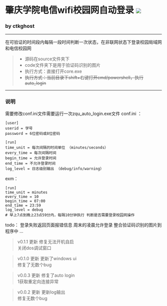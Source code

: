 # 肇庆学院电信wifi校园网自动登录 [![](https://img.shields.io/badge/release-0.1.1-brightgreen.svg)](https://github.com/CtkGHoSt/zqu_auto_login/releases)

### by ctkghost
---

在可验证的时间段内每隔一段时间判断一次状态，在非联网状态下登录校园局域网和电信校园网
> * 源码在source文件夹下
> * code文件夹下是用于验证码识别的图片
> * 执行方式：直接打开core.exe
> * ~~执行方式：当前目录下shift+右键打开cmd/powershell，执行auto_login~~

---
### 说明
需要修改conf.ini文件需要运行一次zqu_auto_login.exe文件
conf.ini ：
```
[user]
userid = 学号
password = 6位密码或8位密码

[run]
time_unit = 每次间隔的时间单位 （minutes/seconds）
every_time = 每次间隔时间
begin_time = 允许登录时间
end_time = 不允许登录时间
log_level = 日志级别输出 （debug/info/warning）
```
exm：
```
[run]
time_unit = minutes
every_time = 10
begin_time = 07:00
end_time = 23:59
log_level = debug
# 早上7点到晚上23点59分内，每隔10分钟执行 判断是否需要登录校园网操作
```

>
todo：
登录失败返回页面报错信息
周末的凌晨允许登录
整合验证码识别的图片到程序中
…

> v0.1.1 更新
修复无法开机自启\
关闭dos调试窗口

> v0.1.0 更新
更新了windows ui\
修复了无数个bug

> v0.0.3 更新
修复了auto login \
1获取重定向连接异常

> v0.0.2 更新
更新log输出\
修复无数个bug

